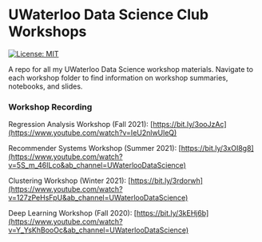 # UWaterloo Data Science Club Workshops
[![License: MIT](https://img.shields.io/badge/License-MIT-yellow.svg)](https://opensource.org/licenses/MIT)

A repo for all my UWaterloo Data Science workshop materials. Navigate to each workshop folder to find information on workshop summaries, notebooks, and slides.

### Workshop Recording

Regression Analysis Workshop (Fall 2021): [https://bit.ly/3ooJzAc](https://www.youtube.com/watch?v=IeU2nlwUleQ)

Recommender Systems Workshop (Summer 2021): [https://bit.ly/3xOI8g8](https://www.youtube.com/watch?v=5S_m_46ILco&ab_channel=UWaterlooDataScience)

Clustering Workshop (Winter 2021): [https://bit.ly/3rdorwh](https://www.youtube.com/watch?v=127zPeHsFpU&ab_channel=UWaterlooDataScience)

Deep Learning Workshop (Fall 2020): [https://bit.ly/3kEHj6b](https://www.youtube.com/watch?v=Y_YsKhBooOc&ab_channel=UWaterlooDataScience)




